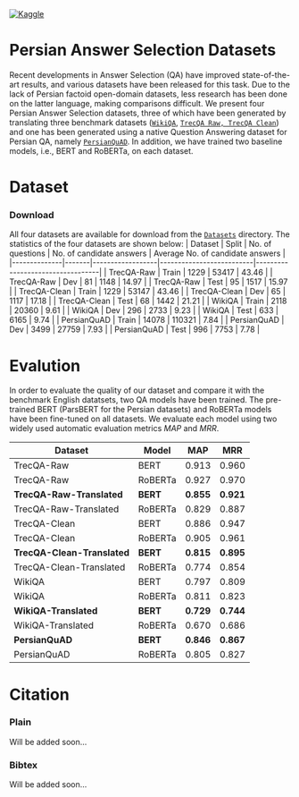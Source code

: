 <span align="center">
    <a href="https://www.kaggle.com/datasets/neginabadani/persian-answer-selection-datasets"><img alt="Kaggle" src="https://img.shields.io/static/v1?label=Kaggle&message=Persian Answer Selection Datasets&logo=Kaggle&color=20BEFF"/></a>
</span>

# Persian Answer Selection Datasets
Recent developments in Answer Selection (QA) have improved state-of-the-art results, and various datasets have been released for this task. Due to the lack of Persian factoid open-domain datasets, less research has been done on the latter language, making comparisons difficult. We present four Persian Answer Selection datasets, three of which have been generated by translating three benchmark datasets ([`WikiQA`](http://www.microsoft.com/en-us/download/details.aspx?id=52419), [`TrecQA Raw, TrecQA Clean`](https://cs.stanford.edu/people/mengqiu/data/qg-emnlp07-data.tgz)) and one has been generated using a native Question Answering dataset for Persian QA, namely [`PersianQuAD`](https://github.com/BigData-IsfahanUni/PersianQuAD/tree/main). In addition, we have trained two baseline models, i.e., BERT and RoBERTa, on each dataset. 
# Dataset
### Download
All four datasets are available for download from the [`Datasets`](https://github.com/NeginAbadani/Persian-Answer-Selection-Datasets/tree/main/Datasets) directory. The statistics of the four datasets are shown below:
| Dataset      | Split | No. of questions | No. of candidate answers | Average No. of candidate answers |
|--------------|-------|------------------|--------------------------|----------------------------------|
| TrecQA-Raw   | Train | 1229             | 53417                    | 43.46                            |
| TrecQA-Raw   | Dev   | 81               | 1148                     | 14.97                            |
| TrecQA-Raw   | Test  | 95               | 1517                     | 15.97                            |
| TrecQA-Clean | Train | 1229             | 53147                    | 43.46                            |
| TrecQA-Clean | Dev   | 65               | 1117                     | 17.18                            |
| TrecQA-Clean | Test  | 68               | 1442                     | 21.21                            |
| WikiQA       | Train | 2118             | 20360                    | 9.61                             |
| WikiQA       | Dev   | 296              | 2733                     | 9.23                             |
| WikiQA       | Test  | 633              | 6165                     | 9.74                             |
| PersianQuAD  | Train | 14078            | 110321                   | 7.84                             |
| PersianQuAD  | Dev   | 3499             | 27759                    | 7.93                             |
| PersianQuAD  | Test  | 996              | 7753                     | 7.78                             |
# Evalution
In order to evaluate the quality of our dataset and compare it with the benchmark English datatsets, two QA models have been trained. The pre-trained BERT (ParsBERT for the Persian datasets) and RoBERTa models have been fine-tuned on all datasets. We evaluate each model using two widely used automatic evaluation metrics *MAP* and *MRR*.

| Dataset                     | Model    | MAP       | MRR       |
|-----------------------------|----------|-----------|-----------|
| TrecQA-Raw                  | BERT     | 0.913     | 0.960     |
| TrecQA-Raw                  | RoBERTa  | 0.927     | 0.970     |
| **TrecQA-Raw-Translated**   | **BERT** | **0.855** | **0.921** |
| TrecQA-Raw-Translated       | RoBERTa  | 0.829     | 0.887     |
| TrecQA-Clean                | BERT     | 0.886     | 0.947     |
| TrecQA-Clean                | RoBERTa  | 0.905     | 0.961     |
| **TrecQA-Clean-Translated** | **BERT** | **0.815** | **0.895** |
| TrecQA-Clean-Translated     | RoBERTa  | 0.774     | 0.854     |
| WikiQA                      | BERT     | 0.797     | 0.809     |
| WikiQA                      | RoBERTa  | 0.811     | 0.823     |
| **WikiQA-Translated**       | **BERT** | **0.729** | **0.744** |
| WikiQA-Translated           | RoBERTa  | 0.670     | 0.686     |
| **PersianQuAD**             | **BERT** | **0.846** | **0.867** |
| PersianQuAD                 | RoBERTa  | 0.805     | 0.827     |

# Citation
### Plain
Will be added soon...

### Bibtex
Will be added soon...

